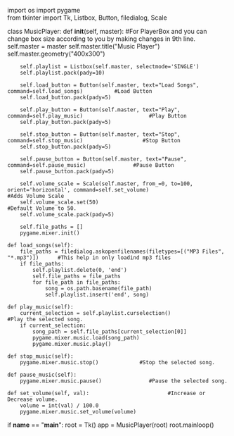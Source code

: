import os
import pygame    
from tkinter import Tk, Listbox, Button, filedialog, Scale   

class MusicPlayer:
    def __init__(self, master):                                #For PlayerBox and you can change box size according to you by making changes in 9th line.
        self.master = master
        self.master.title("Music Player")
        self.master.geometry("400x300")

        self.playlist = Listbox(self.master, selectmode='SINGLE')         
        self.playlist.pack(pady=10)

        self.load_button = Button(self.master, text="Load Songs", command=self.load_songs)          #Load Button
        self.load_button.pack(pady=5)

        self.play_button = Button(self.master, text="Play", command=self.play_music)                     #Play Button
        self.play_button.pack(pady=5)

        self.stop_button = Button(self.master, text="Stop", command=self.stop_music)                   #Stop Button
        self.stop_button.pack(pady=5)

        self.pause_button = Button(self.master, text="Pause", command=self.pause_music)               #Pause Button
        self.pause_button.pack(pady=5)

        self.volume_scale = Scale(self.master, from_=0, to=100, orient='horizontal', command=self.set_volume)                       #Adds Volume Scale
        self.volume_scale.set(50)                                                  #Default Volume to 50.
        self.volume_scale.pack(pady=5)

        self.file_paths = []  
        pygame.mixer.init()

    def load_songs(self):
        file_paths = filedialog.askopenfilenames(filetypes=[("MP3 Files", "*.mp3")])      #This help in only loadind mp3 files
        if file_paths:
            self.playlist.delete(0, 'end')
            self.file_paths = file_paths  
            for file_path in file_paths:
                song = os.path.basename(file_path)
                self.playlist.insert('end', song)

    def play_music(self):
        current_selection = self.playlist.curselection()                   #Play the selected song.
        if current_selection:
            song_path = self.file_paths[current_selection[0]]
            pygame.mixer.music.load(song_path)
            pygame.mixer.music.play()

    def stop_music(self):
        pygame.mixer.music.stop()             #Stop the selected song.

    def pause_music(self):
        pygame.mixer.music.pause()               #Pause the selected song.

    def set_volume(self, val):                         #Increase or Decrease volume.
        volume = int(val) / 100.0
        pygame.mixer.music.set_volume(volume)

if __name__ == "__main__":
    root = Tk()
    app = MusicPlayer(root)
    root.mainloop()

